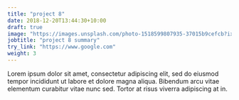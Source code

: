 ```yaml
---
title: "project 8"
date: 2018-12-20T13:44:30+10:00
draft: true
image: "https://images.unsplash.com/photo-1518599807935-37015b9cefcb?ixid=MnwxMjA3fDB8MHxwaG90by1wYWdlfHx8fGVufDB8fHx8&ixlib=rb-1.2.1&auto=format&fit=crop&w=1170&q=80"
jobtitle: "project 8 summary"
try_link: "https://www.google.com"
weight: 3
---
```


Lorem ipsum dolor sit amet, consectetur adipiscing elit, sed do eiusmod tempor incididunt ut labore et dolore magna aliqua. Bibendum arcu vitae elementum curabitur vitae nunc sed. Tortor at risus viverra adipiscing at in.
